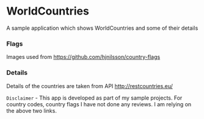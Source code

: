 # WorldCountries
A sample application which shows WorldCountries and some of their details

### Flags

Images used from https://github.com/hjnilsson/country-flags

### Details

Details of the countries are taken from API http://restcountries.eu/

`Disclaimer` - This app is developed as part of my sample projects. For country codes, country flags I have not done any reviews. I am relying on the above two links.
